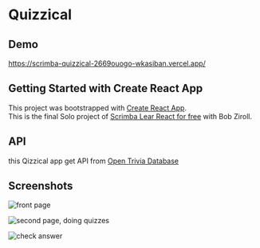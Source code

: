 # Quizzical

## Demo
https://scrimba-quizzical-2669ouogo-wkasiban.vercel.app/

## Getting Started with Create React App

This project was bootstrapped with [Create React App](https://github.com/facebook/create-react-app). \
This is the final Solo project of [Scrimba Lear React for free](https://scrimba.com/learn/learnreact) with Bob Ziroll.

## API
this Qizzical app get API from [Open Trivia Database](https://opentdb.com)

## Screenshots
![front page](https://i.ibb.co/Jsww586/5565-E1-D0-0801-4-ED5-9-D43-41-B2859-F05-B0.jpg)

![second page, doing quizzes](https://i.ibb.co/zFB0HRx/7-EDC7-CFE-B7-B9-46-A7-9693-46198-D36-D0-B0.jpg)

![check answer](https://i.ibb.co/rtM9kp5/B192-D858-D075-47-F6-AD33-4107-C944-E7-D7.jpg)


